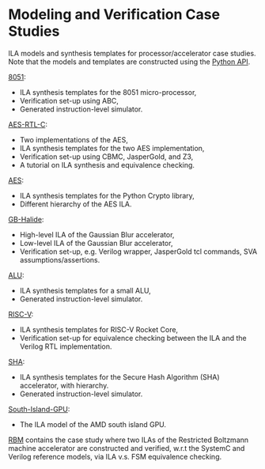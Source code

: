 # Modeling and Verification Case Studies
ILA models and synthesis templates for processor/accelerator case studies.
Note that the models and templates are constructed using the [Python API](https://github.com/PrincetonILA/ILA-Synthesis).

[8051](https://github.com/PrincetonILA/Modeling-and-Verification/8051): 
* ILA synthesis templates for the 8051 micro-processor, 
* Verification set-up using ABC,
* Generated instruction-level simulator.

[AES-RTL-C](https://github.com/PrincetonILA/Modeling-and-Verification/AES-RTL-C): 
* Two implementations of the AES,
* ILA synthesis templates for the two AES implementation, 
* Verification set-up using CBMC, JasperGold, and Z3,
* A tutorial on ILA synthesis and equivalence checking.

[AES](https://github.com/PrincetonILA/Modeling-and-Verification/AES): 
* ILA synthesis templates for the Python Crypto library,
* Different hierarchy of the AES ILA.

[GB-Halide](https://github.com/PrincetonILA/Modeling-and-Verification/GB-Halide): 
* High-level ILA of the Gaussian Blur accelerator,
* Low-level ILA of the Gaussian Blur accelerator,
* Verification set-up, e.g. Verilog wrapper, JasperGold tcl commands, SVA assumptions/assertions.

[ALU](https://github.com/PrincetonILA/Modeling-and-Verification/ALU): 
* ILA synthesis templates for a small ALU,
* Generated instruction-level simulator.

[RISC-V](https://github.com/PrincetonILA/Modeling-and-Verification/RISC-V):
* ILA synthesis templates for RISC-V Rocket Core,
* Verification set-up for equivalence checking between the ILA and the Verilog RTL implementation.

[SHA](https://github.com/PrincetonILA/Modeling-and-Verification/SHA): 
* ILA synthesis templates for the Secure Hash Algorithm (SHA) accelerator, with hierarchy.
* Generated instruction-level simulator.

[South-Island-GPU](https://github.com/PrincetonILA/Modeling-and-Verification/South-Island-GPU):
* The ILA model of the AMD south island GPU.

[RBM](https://github.com/PrincetonILA/Modeling-and-Verification/RBM)
contains the case study where two ILAs of the Restricted Boltzmann machine accelerator are constructed and verified, w.r.t the SystemC and Verilog reference models, via ILA v.s. FSM equivalence checking.



